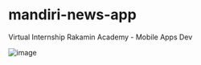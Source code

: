 # mandiri-news-app
Virtual Internship Rakamin Academy - Mobile Apps Dev

![image](https://github.com/andiyulianto21/mandiri-news-app/assets/79394542/d5ad711e-9e44-46b6-ae20-20e9b1785635)

